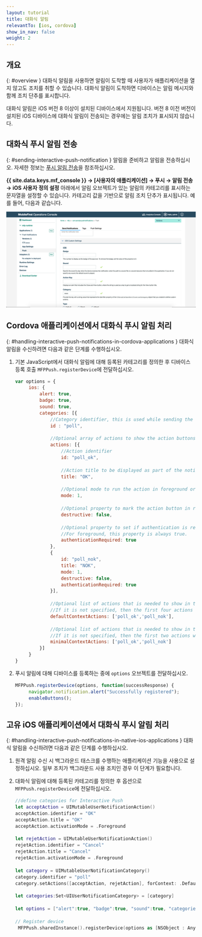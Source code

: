 ```yaml
---
layout: tutorial
title: 대화식 알림
relevantTo: [ios, cordova]
show_in_nav: false
weight: 2
---
```

<!-- NLS_CHARSET=UTF-8 -->
## 개요
{: #overview }
대화식 알림을 사용하면 알림이 도착할 때 사용자가 애플리케이션을 열지 않고도 조치를 취할 수 있습니다. 대화식 알림이 도착하면 디바이스는 알림 메시지와 함께 조치 단추를 표시합니다. 

대화식 알림은 iOS 버전 8 이상이 설치된 디바이스에서 지원됩니다. 버전 8 이전 버전이 설치된 iOS 디바이스에 대화식 알림이 전송되는 경우에는 알림 조치가 표시되지 않습니다. 

## 대화식 푸시 알림 전송
{: #sending-interactive-push-notification }
알림을 준비하고 알림을 전송하십시오. 자세한 정보는 [푸시 알림 전송](../../sending-notifications)을 참조하십시오. 

**{{ site.data.keys.mf_console }} → [사용자의 애플리케이션] → 푸시 → 알림 전송 → iOS 사용자 정의 설정** 아래에서 알림 오브젝트가 있는 알림의 카테고리를 표시하는 문자열을 설정할 수 있습니다. 카테고리 값을 기반으로 알림 조치 단추가 표시됩니다. 예를 들어, 다음과 같습니다. 

![{{ site.data.keys.mf_console }}에서 iOS 대화식 알림의 카테고리 설정](categories-for-interactive-notifications.png)

## Cordova 애플리케이션에서 대화식 푸시 알림 처리
{: #handling-interactive-push-notifications-in-cordova-applications }
대화식 알림을 수신하려면 다음과 같은 단계를 수행하십시오. 

1. 기본 JavaScript에서 대화식 알림에 대해 등록된 카테고리를 정의한 후 디바이스 등록 호출 `MFPPush.registerDevice`에 전달하십시오. 

   ```javascript
   var options = {
        ios: {
            alert: true,
            badge: true,
            sound: true,     
            categories: [{
                //Category identifier, this is used while sending the notification.
                id : "poll", 

                //Optional array of actions to show the action buttons along with the message.    
                actions: [{
                    //Action identifier
                    id: "poll_ok", 

                    //Action title to be displayed as part of the notification button.
                    title: "OK", 

                    //Optional mode to run the action in foreground or background. 1-foreground. 0-background. Default is foreground.
                    mode: 1,  

                    //Optional property to mark the action button in red color. Default is false.
                    destructive: false,

                    //Optional property to set if authentication is required or not before running the action.(Screen lock).
                    //For foreground, this property is always true.
                    authenticationRequired: true
                },
                {
                    id: "poll_nok",
                    title: "NOK",
                    mode: 1,
                    destructive: false,
                    authenticationRequired: true
                }],
                    
                //Optional list of actions that is needed to show in the case alert. 
                //If it is not specified, then the first four actions will be shown.
                defaultContextActions: ['poll_ok','poll_nok'],

                //Optional list of actions that is needed to show in the notification center, lock screen. 
                //If it is not specified, then the first two actions will be shown.
                minimalContextActions: ['poll_ok','poll_nok'] 
            }]     
        }
   }
   ```

2. 푸시 알림에 대해 디바이스를 등록하는 중에 `options` 오브젝트를 전달하십시오. 

   ```javascript
   MFPPush.registerDevice(options, function(successResponse) {
  		navigator.notification.alert("Successfully registered");
  		enableButtons();
   });  
   ```

## 고유 iOS 애플리케이션에서 대화식 푸시 알림 처리
{: #handling-interactive-push-notifications-in-native-ios-applications }
대화식 알림을 수신하려면 다음과 같은 단계를 수행하십시오. 

1. 원격 알림 수신 시 백그라운드 태스크를 수행하는 애플리케이션 기능을 사용으로 설정하십시오. 일부 조치가 백그라운드 사용 조치인 경우 이 단계가 필요합니다. 
2. 대화식 알림에 대해 등록된 카테고리를 정의한 후 옵션으로 `MFPPush.registerDevice`에 전달하십시오. 

   ```swift
   //define categories for Interactive Push
   let acceptAction = UIMutableUserNotificationAction()
   acceptAction.identifier = "OK"
   acceptAction.title = "OK"
   acceptAction.activationMode = .Foreground

   let rejetAction = UIMutableUserNotificationAction()
   rejetAction.identifier = "Cancel"
   rejetAction.title = "Cancel"
   rejetAction.activationMode = .Foreground

   let category = UIMutableUserNotificationCategory()
   category.identifier = "poll"
   category.setActions([acceptAction, rejetAction], forContext: .Default)

   let categories:Set<UIUserNotificationCategory> = [category]

   let options = ["alert":true, "badge":true, "sound":true, "categories": categories]

   // Register device
    MFPPush.sharedInstance().registerDevice(options as [NSObject : AnyObject], completionHandler: {(response: WLResponse!, error: NSError!) -> Void in
   ```
